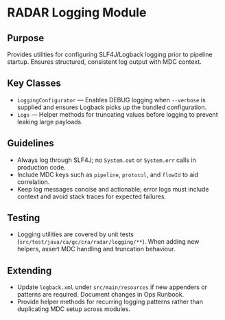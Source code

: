 # RADAR Logging Module

## Purpose
Provides utilities for configuring SLF4J/Logback logging prior to pipeline startup. Ensures structured, consistent log output with MDC context.

## Key Classes
- `LoggingConfigurator` — Enables DEBUG logging when `--verbose` is supplied and ensures Logback picks up the bundled configuration.
- `Logs` — Helper methods for truncating values before logging to prevent leaking large payloads.

## Guidelines
- Always log through SLF4J; no `System.out` or `System.err` calls in production code.
- Include MDC keys such as `pipeline`, `protocol`, and `flowId` to aid correlation.
- Keep log messages concise and actionable; error logs must include context and avoid stack traces for expected failures.

## Testing
- Logging utilities are covered by unit tests (`src/test/java/ca/gc/cra/radar/logging/**`). When adding new helpers, assert MDC handling and truncation behaviour.

## Extending
- Update `logback.xml` under `src/main/resources` if new appenders or patterns are required. Document changes in Ops Runbook.
- Provide helper methods for recurring logging patterns rather than duplicating MDC setup across modules.

